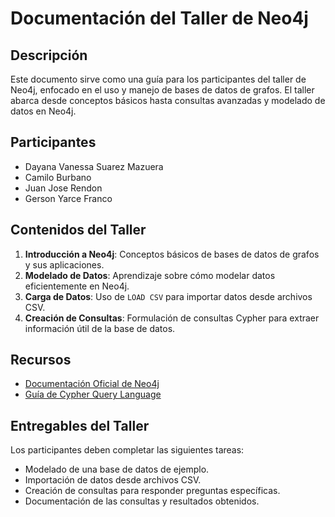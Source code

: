 # Documentación del Taller de Neo4j

## Descripción
Este documento sirve como una guía para los participantes del taller de Neo4j, enfocado en el uso y manejo de bases de datos de grafos. El taller abarca desde conceptos básicos hasta consultas avanzadas y modelado de datos en Neo4j.

## Participantes

- Dayana Vanessa Suarez Mazuera
- Camilo Burbano
- Juan Jose Rendon
- Gerson Yarce Franco

## Contenidos del Taller
1. **Introducción a Neo4j**: Conceptos básicos de bases de datos de grafos y sus aplicaciones.
2. **Modelado de Datos**: Aprendizaje sobre cómo modelar datos eficientemente en Neo4j.
3. **Carga de Datos**: Uso de `LOAD CSV` para importar datos desde archivos CSV.
4. **Creación de Consultas**: Formulación de consultas Cypher para extraer información útil de la base de datos.

## Recursos
- [Documentación Oficial de Neo4j](https://neo4j.com/docs/)
- [Guía de Cypher Query Language](https://neo4j.com/developer/cypher/)

## Entregables del Taller
Los participantes deben completar las siguientes tareas:
- Modelado de una base de datos de ejemplo.
- Importación de datos desde archivos CSV.
- Creación de consultas para responder preguntas específicas.
- Documentación de las consultas y resultados obtenidos.
